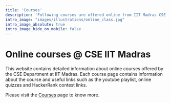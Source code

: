 ```yaml
---
title: 'Courses'
description: 'Following courses are offered online from IIT Madras CSE Dept'
intro_image: "images/illustrations/online_class.jpg"
intro_image_absolute: true
intro_image_hide_on_mobile: false
---
```


# Online courses @ CSE IIT Madras

This website contains detailed information about online courses offered by the CSE Department at IIT Madras. Each course page contains information about the course and useful links such as the youtube playlist, online quizzes and HackerRank contest links. 

Please visit the [Courses](/courses/) page to know more.